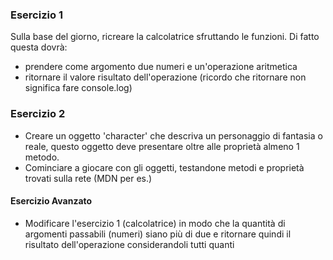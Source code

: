 ### Esercizio 1

Sulla base del giorno, ricreare la calcolatrice sfruttando le funzioni. Di fatto questa dovrà:

- prendere come argomento due numeri e un'operazione aritmetica
- ritornare il valore risultato dell'operazione (ricordo che ritornare non significa fare console.log)

### Esercizio 2

- Creare un oggetto 'character' che descriva un personaggio di fantasia o reale, questo oggetto deve presentare oltre alle proprietà almeno 1 metodo.
- Cominciare a giocare con gli oggetti, testandone metodi e proprietà trovati sulla rete (MDN per es.)

#### Esercizio Avanzato

- Modificare l'esercizio 1 (calcolatrice) in modo che la quantità di argomenti passabili (numeri) siano più di due e ritornare quindi il risultato dell'operazione considerandoli tutti quanti
